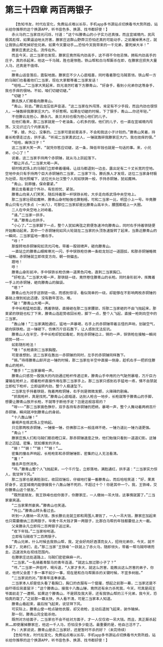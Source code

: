 # 第三十四章 两百两银子
        【告知书友，时代在变化，免费站点难以长存，手机app多书源站点切换看书大势所趋，站长给你推荐的这个换源APP，听书音色多、换源、找书都好使！】
       赤火马的二当家目光闪烁，忖道：“这个叫滕青山的小子实力还真强，而且宜城境内，民风极其彪悍，如果逼迫地太厉害，滕家庄这群山野莽汉恐怕还真的可能动手，之前屠掉黑木庄，就让我铁山帮死掉好些兄弟。如果今天要动手……恐怕今天我带来的一千兄弟，要死掉大半！”
       滕家庄勇武之名，流传在外。
       而且今天，这二当家也发现，滕家庄竟然有内劲高手，这不得不令他忌惮。拥有内劲高手的庄子，真的杀起来，他这一千马贼，胜也是惨胜。铁山帮和白马帮厮杀在即，在滕家庄损失大量人马，还真是不值得。
       ……
       滕青山话音落后，震裂地面。滕家庄不少人心底暗喜，同时看着那位马贼首领。铁山帮一方的马贼们也看着他们二当家，现在大家都等着二当家发话！
       “哈哈……”二当家大笑起来，目光凌厉盯着下方滕青山，“好身手，看到小兄弟你这等身手，我也手痒的很呐。不如，咱们切磋切磋。”
       “切磋？”
       滕氏族人们都看向滕青山。
       “青山，别去。”滕云龙压低声音道，“这二当家在外闯荡，肯定有不少手段，而且内劲也很惊人，一锤轰碎我滕家庄大门。不好惹啊。如果在切磋的时候，下了狠手，青山……你还年轻。”
       不但滕云龙担心，滕永凡、袁兰夫妇也极为担心他们的儿子。
       在他们看来，那二当家就是一个老油条，心机多的很。他们的儿子，也一直在宜城境内闯荡，又见识过几个内家高手。
       “爹，娘，外公，没事的。二当家可是前辈高手，不会和我这小子计较的。”滕青山笑着，持着长枪便走过去，拱手道，“听闻二当家勇武过人，一锤就轰碎我滕家庄大门，我也技痒的很。”
       “哈哈，痛快汉子！”
       这二当家大笑一声，“就凭你答应切磋，这一条，降低年钱也就是一句话的事。来，小兄弟，小心了！”
       说着，这二当家手持两个赤铜锤，就从马上跃起落下。
       “都让开点。”二当家大喝一声。
       顿时练武场上的马贼们立即牵着缰绳，让战马都退到一边去，露出足有二十丈长宽的空地。空地中央只有手持两个巨大赤铜锤的二当家，二当家下马，滕氏族人才发现，这位二当家身材极为壮硕，阳光照耀下，这位光头壮汉整个人宛如铁铸一般，手持赤铜锤，犹如魔神。
       “青山，别莽撞，保命要紧。”
       滕云龙看着这个外孙，有些担忧、紧张。
       滕青山向亲人们笑笑，随后持着那一杆镔铁长枪，大步走向练武场中央空地上。
       那二当家壮硕如魔神，滕青山身材勉强也算魁梧，可和二当家一比，明显小上一号。毕竟滕青山只有七尺多点（一米八），可那位二当家却是比滕青山高半头，腰围都粗上一大圈。
       二人在中央空地上对峙着。
       “请。”二当家一拱手。
       “请。”滕青山也拱手。
       “小心了。”二当家脚下一点，整个人犹如离弦之箭便急速冲向滕青山，同时右手持着铁链便开始舞动起来，其中一个赤铜锤宛如风火轮就在二当家的头顶急速旋转了起来，当靠近滕青山的一瞬间，二当家猛地一撒右手。
       “呼！”
       那旋转地赤铜锤宛如流光闪电，带着一股锐啸声，砸向滕青山。
       一直站立的滕青山眼眸寒光一闪，手中镔铁枪仿佛一条蛟龙划过一道圆弧，和那赤铜锤略微一碰触，赤铜锤就立即改变方向，朝一侧偏去。
       蹬地！
       呼！
       滕青山身形前冲，手中镔铁长枪仿佛一道黑色闪电，直刺二当家胸口。
       “好枪法。”二当家大喝一声，那铁链一绕，竟然卷住滕青山的长枪。同时身形前冲，挥舞着一手上的赤铜锤，砸向滕青山的脑袋。
       “嗯？”
       滕青山也为对手这铁链一绕，而感到惊讶，看似简单的一绕，却能够在不影响两枚赤铜锤的基础上做到如此迅捷，没有数年苦功，难。
       “破！”滕青山大喝一声。
       手中长枪猛地巨震，携着铁链，直接砸在那二当家腰部，将那二当家砸的不由飞抛起来，那束紧的铁链也松了下来，滕青山连趁势收回长枪，脚下一点，整个人飞起，直接一枪刺向空中的二当家。
       “轰山锤！”二当家满脸通红，猛地一声暴喝，右手上的赤铜锤带着古怪的声响，划破空气，砸向镔铁枪。这一锤砸下，仿佛万斤巨石轰下，让人感到无法反抗。
       滕青山人在半空，手中长枪却犹如毒蛇，刺在赤铜锤边上，锵的一声，镔铁枪在接触一瞬间顺势一转——
       如影随形枪法！
       “噗！”长枪直刺二当家胸膛。
       可是谁想到，这二当家在轰出一赤铜锤的同时，左手的赤铜锤同样轰下。
       “锵。”待得滕青山卸开这一锤的时候，那二当家在半空中直接一侧身，趁机右手一把抓住滕青山的枪杆。
       “撒手！”二当家暴喝一声。
       滕青山只感觉一股强大的内劲通过枪杆传递过来，滕青山手中用的力气陡然暴增，万斤巨力灌输在枪杆上，顺着枪杆直接作用在那二当家手上。那二当家只感到右手猛地一疼，情不自禁就立即松下枪杆，立即运转内劲，整个人极速坠下。
       二当家左手持着铁链，拖着两枚铜锤，右手则是微微发颤，火辣辣的剧痛。
       “抓我枪杆，真是找死。”滕青山心底暗道，达到人枪合一地步，长枪就等于滕青山的手脚，想要让滕青山放开长枪，不就等于断他手足？岂是这般容易的？
       “呀~~~”那二当家面色狰狞，双手各持有赤铜锤的把柄，暴喝一声，整个人舞动着两柄百斤赤铜锤，瞬间就冲到滕青山的身前。
       “十八轰山锤！”
       暴喝声在练武场上空响起。
       只见那两枚赤铜锤，一锤接一锤，仿佛那江水一般连绵不绝，一锤力道比一锤力道更强。
       “青山！”
       滕家庄族人们和马贼们都目瞪口呆，那赤铜锤速度之快，他们勉强只看到一道道幻影。这锤影之迅猛、密集，犹如爆发的洪水。
       “锵！”“锵！”“锵！”“锵！”……
       密集的撞击声响起，长枪枪影和赤铜锤锤影，密集的让人无法看清。
       “蓬！”
       撞击声忽然消失。
       “呼。”滕青山整个人飞抛起来，一个千斤坠，立即落地，满脸通红，拱手道：“二当家实力惊人，我甘拜下风。”
       那二当家也是满脸涨红，收回双锤后，仔细地打量一番滕青山，而后哈哈笑道：“好，果真好身手，这宜城境内能够接我十八轰山锤不死的，不超过十个！你是其中一个。我，王铁峰，交你滕青山这个朋友。”
       “既然是朋友，我王铁峰也给你面子，你滕家庄，一人缴纳一吊大钱，这事情就罢了。”二当家豪爽道。
       “二当家果然豪爽。”滕青山也笑道。
       “外公。”滕青山转头看过去。
       听到一人缴纳一吊大钱，族长滕云龙就立即和周围人凑钱了，一人一吊大钱，滕家庄加起来也只需要缴纳二百两银子。毕竟十吊大钱才算一两银子，比那白马帮的年钱都要低上大一截。
       父亲滕永凡立即将二百两银子送过来。
       “收下年钱。”二当家吩咐道。
       立即有马贼收下二百两银子。
       “青山兄弟，什么时候去我铁山帮，我，定会好肉好酒漂亮女人，招待兄弟你，今天，就不多呆了，兄弟们，走。”那二当家‘王铁峰’一跃就上了赤火马，随即领头，带着一帮马贼呼啸而去，迅速消失在视线范围内。
       在滕家庄远处道路上，马贼们密密麻麻一片。
       “二当家。”一名骑着青鬃马的青年连道，“就这么放过那小子了？”
       “哼。”二当家一声低哼，喝斥道，“人家才多大，就这么厉害，能教出这么厉害的弟子，你说，他师父会差？多一事不如少一事，现在是和白马帮厮杀的关键时候，不宜多树敌。”
       “二当家说的对。”那青年连奉承道。
       二当家本人却是低头看了看胸口，胸口的衣服有一个窟窿，想起之前那一幕，二当家还是不由吓得后背直冒汗：“这个滕青山，接我十八轰山锤，竟然还有余力杀死我，今天，可真是阎王爷面前走了一遭啊。如果这个滕青山，不是顾及我大哥，还有我铁山帮的三千兄弟，我今天，恐怕真的栽了。”之前那一幕太快，外人看不清，可是二当家本人知道。
       滕青山看起来，最后抛飞起来，说甘拜下风。
       可实际上，滕青山曾一枪点破他衣服，却又收枪，主动后退抛飞起来，装作输掉。
       那一刻，滕青山完全能杀他。
       既然对方给面子，二当家也不会不给对方面子，才一人仅仅收一吊大钱。而且，真正厮杀起来……即使屠掉滕家庄，他这一千人马，恐怕没多少能活。最重要的是，他自己活不了。
       Ps：大家说说，滕青山是杀二当家好，还是暂时不杀的好？（未完待续）
       【告知书友，时代在变化，免费站点难以长存，手机app多书源站点切换看书大势所趋，站长给你推荐的这个换源APP，听书音色多、换源、找书都好使！】